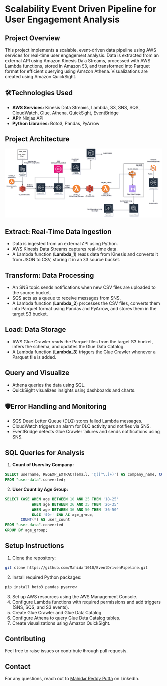 # Scalability Event Driven Pipeline for User Engagement Analysis

## Project Overview
This project implements a scalable, event-driven data pipeline using AWS services for real-time user engagement analysis. Data is extracted from an external API using Amazon Kinesis Data Streams, processed with AWS Lambda functions, stored in Amazon S3, and transformed into Parquet format for efficient querying using Amazon Athena. Visualizations are created using Amazon QuickSight.

## 🛠Technologies Used
- **AWS Services:** Kinesis Data Streams, Lambda, S3, SNS, SQS, CloudWatch, Glue, Athena, QuickSight, EventBridge
- **API:** Ninjas API
- **Python Libraries:** Boto3, Pandas, PyArrow

## Project Architecture
![Architecture](EDP.png)

## Extract: Real-Time Data Ingestion
- Data is ingested from an external API using Python.
- AWS Kinesis Data Streams captures real-time data.
- A Lambda function (**Lambda_1**) reads data from Kinesis and converts it from JSON to CSV, storing it in an S3 source bucket.

## Transform: Data Processing
- An SNS topic sends notifications when new CSV files are uploaded to the source bucket.
- SQS acts as a queue to receive messages from SNS.
- A Lambda function (**Lambda_2**) processes the CSV files, converts them into Parquet format using Pandas and PyArrow, and stores them in the target S3 bucket.

## Load: Data Storage
- AWS Glue Crawler reads the Parquet files from the target S3 bucket, infers the schema, and updates the Glue Data Catalog.
- A Lambda function (**Lambda_3**) triggers the Glue Crawler whenever a Parquet file is added.

## Query and Visualize
- Athena queries the data using SQL.
- QuickSight visualizes insights using dashboards and charts.

## 🛡Error Handling and Monitoring
- SQS Dead Letter Queue (DLQ) stores failed Lambda messages.
- CloudWatch triggers an alarm for DLQ activity and notifies via SNS.
- EventBridge detects Glue Crawler failures and sends notifications using SNS.

## SQL Queries for Analysis
1. **Count of Users by Company:**
```sql
SELECT username, REGEXP_EXTRACT(email, '@([^\.]+)') AS company_name, COUNT(*) OVER (PARTITION BY REGEXP_EXTRACT(email, '@([^\.]+)')) AS user_count
FROM "user-data".converted;
```
2. **User Count by Age Group:**
```sql
SELECT CASE WHEN age BETWEEN 18 AND 25 THEN '18-25'
            WHEN age BETWEEN 26 AND 35 THEN '26-35'
            WHEN age BETWEEN 36 AND 50 THEN '36-50'
            ELSE '50+' END AS age_group,
       COUNT(*) AS user_count
FROM "user-data".converted
GROUP BY age_group;
```

## Setup Instructions
1. Clone the repository:
```bash
git clone https://github.com/Mahidar1010/EventDrivenPipeline.git
```
2. Install required Python packages:
```bash
pip install boto3 pandas pyarrow
```
3. Set up AWS resources using the AWS Management Console.
4. Configure Lambda functions with required permissions and add triggers (SNS, SQS, and S3 events).
5. Create Glue Crawler and Glue Data Catalog.
6. Configure Athena to query Glue Data Catalog tables.
7. Create visualizations using Amazon QuickSight.

## Contributing
Feel free to raise issues or contribute through pull requests.

## Contact
For any questions, reach out to [Mahidar Reddy Putta](https://www.linkedin.com/in/mahidar-reddy-putta-8258b2203/) on LinkedIn.
